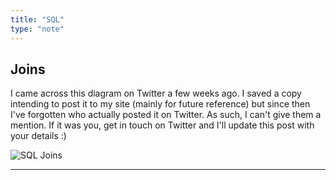 ```yaml
---
title: "SQL"
type: "note"
---
```


## Joins

I came across this diagram on Twitter a few weeks ago. I saved a copy intending to post it to my site (mainly for future reference) but since then I've forgotten who actually posted it on Twitter. As such, I can't give them a mention. If it was you, get in touch on Twitter and I'll update this post with your details :)

![SQL Joins](/blogupload/sqljoins.png)

-----
